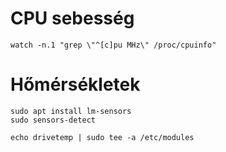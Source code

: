# CPU sebesség

`watch -n.1 "grep \"^[c]pu MHz\" /proc/cpuinfo"`

# Hőmérsékletek

```
sudo apt install lm-sensors
sudo sensors-detect
```

```
echo drivetemp | sudo tee -a /etc/modules
```
